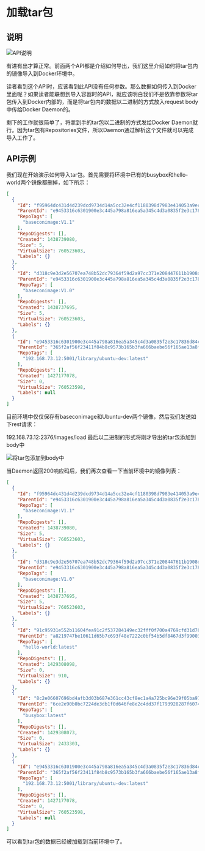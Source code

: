 # 加载tar包

## 说明

![API说明](http://images.dostudy.top/doc/docker/5c061396-f24e-439a-8873-6bd10b69c194.png)

有进有出才算正常。前面两个API都是介绍如何导出，我们这里介绍如何将tar包内的镜像导入到Docker环境中。

读者看到这个API时，应该看到此API没有任何参数。那么数据如何传入到Docker里面呢？如果读者能联想到导入容器时的API，就应该明白我们不是依靠参数将tar包传入到Docker内部的，而是将tar包内的数据以二进制的方式放入request body中传给Docker Daemon的。

剩下的工作就很简单了，将拿到手的tar包以二进制的方式发给Docker Daemon就行。因为tar包有Repositories文件，所以Daemon通过解析这个文件就可以完成导入工作了。

## API示例

我们现在开始演示如何导入tar包。首先需要将环境中已有的busybox和hello-world两个镜像都删掉，如下所示：

```json
[
  {
    "Id": "f95964dc431d4d239dcd9734d14a5cc32e4cf1180398d7983e414053a9ec57d1",
    "ParentId": "e9453316c6301900e3c445a798a816ea5a345c4d3a0835f2e3c17836d84c735b",
    "RepoTags": [
      "baseconimage:V1.1"
    ],
    "RepoDigests": [],
    "Created": 1438739080,
    "Size": 5,
    "VirtualSize": 760523603,
    "Labels": {}
  },
  {
    "Id": "d318c9e3d2e56707ea748b52dc79364f59d2a97cc371e208447611b1908d4919",
    "ParentId": "e9453316c6301900e3c445a798a816ea5a345c4d3a0835f2e3c17836d84c735b",
    "RepoTags": [
      "baseconimage:V1.0"
    ],
    "RepoDigests": [],
    "Created": 1438737695,
    "Size": 5,
    "VirtualSize": 760523603,
    "Labels": {}
  },
  {
    "Id": "e9453316c6301900e3c445a798a816ea5a345c4d3a0835f2e3c17836d84c735b",
    "ParentId": "365f2af56f23411f84b8c9573b165b3fa666baebe56f165ae13a8f8bdc9bc100",
    "RepoTags": [
      "192.168.73.12:5001/library/ubuntu-dev:latest"
    ],
    "RepoDigests": [],
    "Created": 1427177078,
    "Size": 0,
    "VirtualSize": 760523598,
    "Labels": null
  }
]
```

目前环境中仅仅保存有baseconimage和Ubuntu-dev两个镜像，然后我们发送如下rest请求：

192.168.73.12:2376/images/load
最后以二进制的形式将刚才导出的tar包添加到body中

![将tar包添加到body中](http://images.dostudy.top/doc/docker/00fe9a70-7068-4398-8dcc-60988234c5f4.png)

当Daemon返回200响应码后，我们再次查看一下当前环境中的镜像列表：

```json
[
  {
    "Id": "f95964dc431d4d239dcd9734d14a5cc32e4cf1180398d7983e414053a9ec57d1",
    "ParentId": "e9453316c6301900e3c445a798a816ea5a345c4d3a0835f2e3c17836d84c735b",
    "RepoTags": [
      "baseconimage:V1.1"
    ],
    "RepoDigests": [],
    "Created": 1438739080,
    "Size": 5,
    "VirtualSize": 760523603,
    "Labels": {}
  },
  {
    "Id": "d318c9e3d2e56707ea748b52dc79364f59d2a97cc371e208447611b1908d4919",
    "ParentId": "e9453316c6301900e3c445a798a816ea5a345c4d3a0835f2e3c17836d84c735b",
    "RepoTags": [
      "baseconimage:V1.0"
    ],
    "RepoDigests": [],
    "Created": 1438737695,
    "Size": 5,
    "VirtualSize": 760523603,
    "Labels": {}
  },
  {
    "Id": "91c95931e552b11604fea91c2f537284149ec32fff0f700a4769cfd31d7696ae",
    "ParentId": "a8219747be10611d65b7c693f48e7222c0bf54b5df8467d3f99003611afa1fd8",
    "RepoTags": [
      "hello-world:latest"
    ],
    "RepoDigests": [],
    "Created": 1429308098,
    "Size": 0,
    "VirtualSize": 910,
    "Labels": {}
  },
  {
    "Id": "8c2e06607696bd4afb3d03b687e361cc43cf8ec1a4a725bc96e39f05ba97dd55",
    "ParentId": "6ce2e90b0bc7224de3db1f0d646fe8e2c4dd37f1793928287f6074bc451a57ea",
    "RepoTags": [
      "busybox:latest"
    ],
    "RepoDigests": [],
    "Created": 1429308073,
    "Size": 0,
    "VirtualSize": 2433303,
    "Labels": {}
  },
  {
    "Id": "e9453316c6301900e3c445a798a816ea5a345c4d3a0835f2e3c17836d84c735b",
    "ParentId": "365f2af56f23411f84b8c9573b165b3fa666baebe56f165ae13a8f8bdc9bc100",
    "RepoTags": [
      "192.168.73.12:5001/library/ubuntu-dev:latest"
    ],
    "RepoDigests": [],
    "Created": 1427177078,
    "Size": 0,
    "VirtualSize": 760523598,
    "Labels": null
  }
]
```

可以看到tar包的数据已经被加载到当前环境中了。
